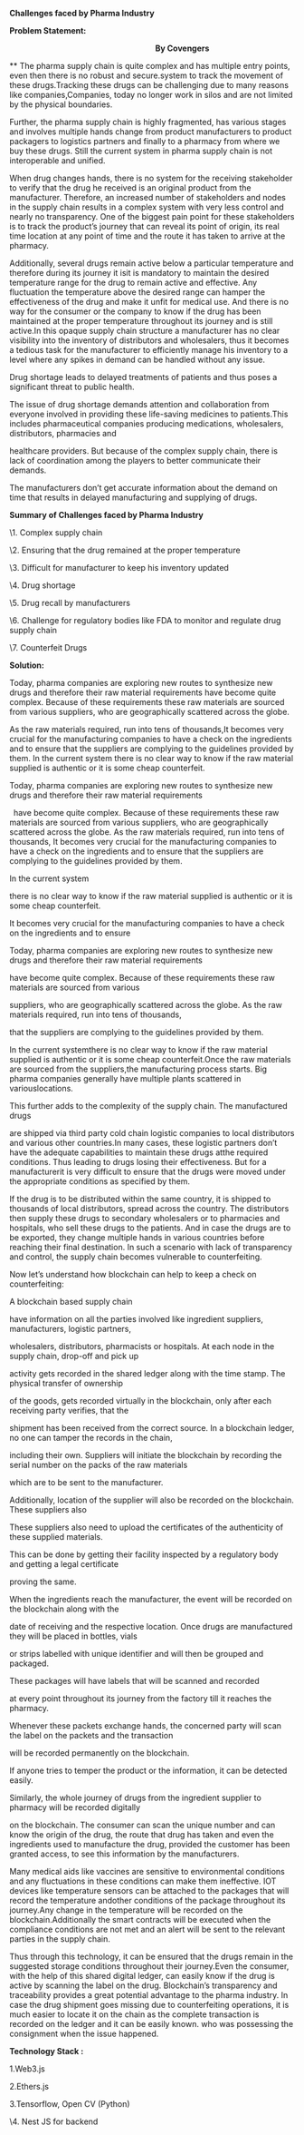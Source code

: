 ﻿
**Challenges faced by Pharma Industry**

**Problem Statement:**

`                                    `**By Covengers**

**       The pharma supply chain is quite complex and has multiple entry points, even then there is no robust and secure.system to track the movement of these drugs.Tracking these drugs can be challenging due to many reasons like companies,Companies, today no longer work in silos and are not limited by the physical boundaries.

Further, the pharma supply chain is highly fragmented, has various stages and involves multiple hands change from product manufacturers to product packagers to logistics partners and finally to a pharmacy from where we buy these drugs. Still the current system in pharma supply chain is not interoperable and unified.

When drug changes hands, there is no system for the receiving stakeholder to verify that the drug he received is an original product from the manufacturer. Therefore, an increased number of stakeholders and nodes in the supply chain results in a complex system with very less control and nearly no transparency. One of the biggest pain point for these stakeholders is to track the product’s journey that can reveal its point of origin, its real time location at any point of time and the route it has taken to arrive at the pharmacy. 

Additionally, several drugs remain active below a particular temperature and therefore during its journey it isit is mandatory to maintain the desired temperature range for the drug to remain active and effective. Any fluctuation the temperature above the desired range can hamper the effectiveness of the drug and make it unfit for medical use. And there is no way for the consumer or the company to know if the drug has been maintained at the proper temperature throughout its journey and is still active.In this opaque supply chain structure a manufacturer has no clear visibility into the inventory of distributors and wholesalers, thus it becomes a tedious task for the manufacturer to efficiently manage his inventory to a level where any spikes in demand can be handled without any issue.

Drug shortage leads to delayed treatments of patients and thus poses a significant threat to public health. 

The issue of drug shortage demands attention and collaboration from everyone involved in providing these life-saving medicines to patients.This includes pharmaceutical companies producing medications, wholesalers, distributors, pharmacies and

healthcare providers. But because of the complex supply chain, there is lack of coordination among the players to better communicate their demands.

The manufacturers don’t get accurate information about the demand on time that results in delayed manufacturing and supplying of drugs. 


**Summary of Challenges faced by Pharma Industry**

\1. Complex supply chain

\2. Ensuring that the drug remained at the proper temperature

\3. Difficult for manufacturer to keep his inventory updated

\4. Drug shortage

\5. Drug recall by manufacturers

\6. Challenge for regulatory bodies like FDA to monitor and regulate drug supply chain

\7. Counterfeit Drugs


**Solution:** 

Today, pharma companies are exploring new routes to synthesize new drugs and therefore their raw material requirements have become quite complex. Because of these requirements these raw materials are sourced from various suppliers, who are geographically scattered across the globe. 

As the raw materials required, run into tens of thousands,It becomes very crucial for the manufacturing companies to have a check on the ingredients and to ensure that the suppliers are complying to the guidelines provided by them. In the current system there is no clear way to know if the raw material supplied is authentic or it is some cheap counterfeit.

Today, pharma companies are exploring new routes to synthesize new drugs and therefore their raw material requirements

` `have become quite complex. Because of these requirements these raw materials are sourced from various suppliers, who are geographically scattered across the globe. As the raw materials required, run into tens of thousands, It becomes very crucial for the manufacturing companies to have a check on the ingredients and to ensure that the suppliers are complying to the guidelines provided by them.

In the current system

there is no clear way to know if the raw material supplied is authentic or it is some cheap counterfeit.


It becomes very crucial for the manufacturing companies to have a check on the ingredients and to ensure

Today, pharma companies are exploring new routes to synthesize new drugs and therefore their raw material requirements

have become quite complex. Because of these requirements these raw materials are sourced from various

suppliers, who are geographically scattered across the globe. As the raw materials required, run into tens of thousands,


that the suppliers are complying to the guidelines provided by them.

In the current systemthere is no clear way to know if the raw material supplied is authentic or it is some cheap counterfeit.Once the raw materials are sourced from the suppliers,the manufacturing process starts. Big pharma companies generally have multiple plants scattered in variouslocations.

This further adds to the complexity of the supply chain. The manufactured drugs

are shipped via third party cold chain logistic companies to local distributors and various other countries.In many cases, these logistic partners don’t have the adequate capabilities to maintain these drugs atthe required conditions. Thus leading to drugs losing their effectiveness. But for a manufacturerit is very difficult to ensure that the drugs were moved under the appropriate conditions as specified by them.

If the drug is to be distributed within the same country, it is shipped to thousands of local distributors, spread across the country. The distributors then supply these drugs to secondary wholesalers or to pharmacies and hospitals, who sell these drugs to the patients. And in case the drugs are to be exported, they change multiple hands in various countries before reaching their final destination. In such a scenario with lack of transparency and control, the supply chain becomes vulnerable to counterfeiting.

Now let’s understand how blockchain can help to keep a check on counterfeiting:

A blockchain based supply chain

have information on all the parties involved like ingredient suppliers, manufacturers, logistic partners,

wholesalers, distributors, pharmacists or hospitals. At each node in the supply chain, drop-off and pick up

activity gets recorded in the shared ledger along with the time stamp. The physical transfer of ownership

of the goods, gets recorded virtually in the blockchain, only after each receiving party verifies, that the

shipment has been received from the correct source. In a blockchain ledger, no one can tamper the records in the chain,

including their own. Suppliers will initiate the blockchain by recording the serial number on the packs of the raw materials

which are to be sent to the manufacturer.

Additionally, location of the supplier will also be recorded on the blockchain. These suppliers also

These suppliers also need to upload the certificates of the authenticity of these supplied materials.

This can be done by getting their facility inspected by a regulatory body and getting a legal certificate

proving the same.

When the ingredients reach the manufacturer, the event will be recorded on the blockchain along with the

date of receiving and the respective location. Once drugs are manufactured they will be placed in bottles, vials

or strips labelled with unique identifier and will then be grouped and packaged.

These packages will have labels that will be scanned and recorded

at every point throughout its journey from the factory till it reaches the pharmacy.

Whenever these packets exchange hands, the concerned party will scan the label on the packets and the transaction

will be recorded permanently on the blockchain.

If anyone tries to temper the product or the information, it can be detected easily.

Similarly, the whole journey of drugs from the ingredient supplier to pharmacy will be recorded digitally

on the blockchain. The consumer can scan the unique number and can know the origin of the drug, the route that drug has taken and even the ingredients used to manufacture the drug, provided the customer has been granted access, to see this information by the manufacturers.

Many medical aids like vaccines are sensitive to environmental conditions and any fluctuations in these conditions can make them ineffective. IOT devices like temperature sensors can be attached to the packages that will record the temperature andother conditions of the package throughout its journey.Any change in the temperature will be recorded on the blockchain.Additionally the smart contracts will be executed when the compliance conditions are not met and an alert will be sent to the relevant parties in the supply chain.

Thus through this technology, it can be ensured that the drugs remain in the suggested storage conditions throughout their journey.Even the consumer, with the help of this shared digital ledger, can easily know if the drug is active by scanning the label on the drug. Blockchain’s transparency and traceability provides a great potential advantage to the pharma industry. In case the drug shipment goes missing due to counterfeiting operations, it is much easier to locate it on the chain as the complete transaction is recorded on the ledger and it can be easily known. who was possessing the consignment when the issue happened.


**Technology Stack :**

1.Web3.js

2.Ethers.js

3.Tensorflow, Open CV (Python)

\4. Nest JS for backend
